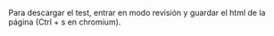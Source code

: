 
Para descargar el test, entrar en modo revisión y guardar el html de la página (Ctrl + s en chromium).

